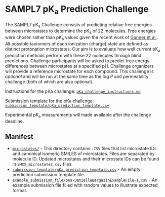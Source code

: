 # SAMPL7 pK<sub>a</sub> Prediction Challenge

The SAMPL7 pK<sub>a</sub> Challenge consists of predicting relative free energies between microstates to determine the pK<sub>a</sub> of 22 molecules. Free energies were chosen rather than pK<sub>a</sub> values given the recent work of [Gunner et al.](https://link.springer.com/content/pdf/10.1007/s10822-020-00280-7.pdf). All possible tautomers of each ionization (charge) state are defined as distinct protonation microstates. Our aim is to evaluate how well current pK<sub>a</sub> prediction methods perform with these 22 molecules through blind predictions. Challenge participants will be asked to predict free energy differences between microstates at a specified pH. Challenge organizers will provide a reference microstate for each compound. This challenge is *optional* and will be run at the same time as the log *P* and permeability challenge (both of which are also optional).  

Instructions for the pKa challenge: [`pKa_challenge_instructions.md`](pKa_challenge_instructions.md)

Submission template for the pKa challenge: [`submission_template/pKa_prediction_template.csv`](submission_template/pKa_prediction_template.csv)


Experimental pK<sub>a</sub> measurements will made available after the challenge deadline.

## Manifest
- [`microstates/`](microstates/) - This directory contains `.CSV` files that list microstate IDs and canonical isomeric SMILES of microstates. Files are separated by molecule ID. Updated microstates and their microstate IDs can be found in `SMXX_microstates.csv` files.
- [`submission_template/pKa_prediction_template.csv`](submission_template/pKa_prediction_template.csv) - An empty prediction submission template file.
- [`example_submission_file/pKa-DanielleBergazinExampleFile-1.csv`](example_submission_file/pKa-DanielleBergazinExampleFile-1.csv) - An example submission file filled with random values to illustrate expected format.
